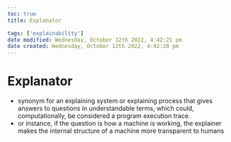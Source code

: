 ```yaml
---
toc: true
title: Explanator

tags: ['explainability']
date modified: Wednesday, October 12th 2022, 4:42:21 pm
date created: Wednesday, October 12th 2022, 4:42:20 pm
---
```


# Explanator


- synonym for an explaining system or explaining process that gives answers to questions in understandable terms, which could, computationally, be considered a program execution trace.
- or instance, if the question is how a machine is working, the explainer makes the internal structure of a machine more transparent to humans



